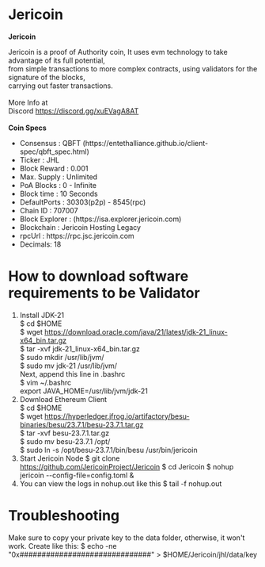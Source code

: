 # Jericoin
<strong>Jericoin </strong>

Jericoin is a proof of Authority coin, It uses evm technology to take advantage of its full potential,<br>
from simple transactions to more complex contracts, using validators for the signature of the blocks,<br>
carrying out faster transactions.<br>
<br>More Info at <br>
Discord https://discord.gg/xuEVagA8AT
<br><br><strong> Coin Specs </strong>

<ul>
  <li>Consensus : QBFT (https://entethalliance.github.io/client-spec/qbft_spec.html)</li>
  <li>Ticker : JHL
  <li>Block Reward : 0.001</li>
  <li>Max. Supply : Unlimited</li>
  <li>PoA Blocks : 0 - Infinite</li>
  <li>Block time : 10 Seconds</li>
  <li>DefaultPorts : 30303(p2p) - 8545(rpc)</li>
  <li>Chain ID : 707007</li>
  <li>Block Explorer : (https://isa.explorer.jericoin.com)</li>
  <li>Blockchain : Jericoin Hosting Legacy
  <li>rpcUrl : https://rpc.jsc.jericoin.com</li>
  <li>Decimals: 18</li>
 </ul>
  
# How to download software requirements to be Validator
1. Install JDK-21<br>
  $ cd $HOME<br>
  $ wget https://download.oracle.com/java/21/latest/jdk-21_linux-x64_bin.tar.gz<br>
  $ tar -xvf jdk-21_linux-x64_bin.tar.gz<br>
  $ sudo mkdir /usr/lib/jvm/<br>
  $ sudo mv jdk-21 /usr/lib/jvm/<br>
  Next, append this line in .bashrc<br>
  $  vim ~/.bashrc<br>
      export JAVA_HOME=/usr/lib/jvm/jdk-21<br>
2. Download Ethereum Client<br>
  $ cd $HOME<br>
  $ wget https://hyperledger.jfrog.io/artifactory/besu-binaries/besu/23.7.1/besu-23.7.1.tar.gz<br>
  $ tar -xvf besu-23.7.1.tar.gz<br>
  $ sudo mv besu-23.7.1 /opt/<br>
  $ sudo ln -s /opt/besu-23.7.1/bin/besu /usr/bin/jericoin<br>
3. Start Jericoin Node
  $ git clone https://github.com/JericoinProject/Jericoin
  $ cd Jericoin
  $ nohup jericoin --config-file=config.toml &
4. You can view the logs in nohup.out like this
  $ tail -f nohup.out


# Troubleshooting
Make sure to copy your private key to the data folder, otherwise, it won't work.
Create like this:
  $ echo -ne "0x##############################" > $HOME/Jericoin/jhl/data/key
  
